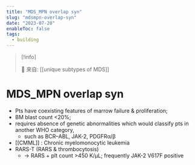 ```yaml
---
title: "MDS_MPN overlap syn"
slug: "mdsmpn-overlap-syn"
date: "2023-07-20"
enableToc: false
tags:
  - building
---
```


> [!info]
>
> 🌱 來自: [[unique subtypes of MDS]]

# MDS_MPN overlap syn

- Pts have coexisting features of marrow failure & proliferation;
- BM blast count <20%;
- requires absence of genetic abnormalities which would classify pts in another WHO category,
  - such as BCR–ABL, JAK-2, PDGFRα/β
- [[CMML]] : Chronic myelomonocytic leukemia
- RARS-T (RARS & thrombocytosis)
  - → RARS + plt count >450 K/μL; frequently JAK-2 V617F positive
